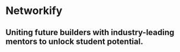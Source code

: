 # Networkify

## Uniting future builders with industry-leading mentors to unlock student potential.
